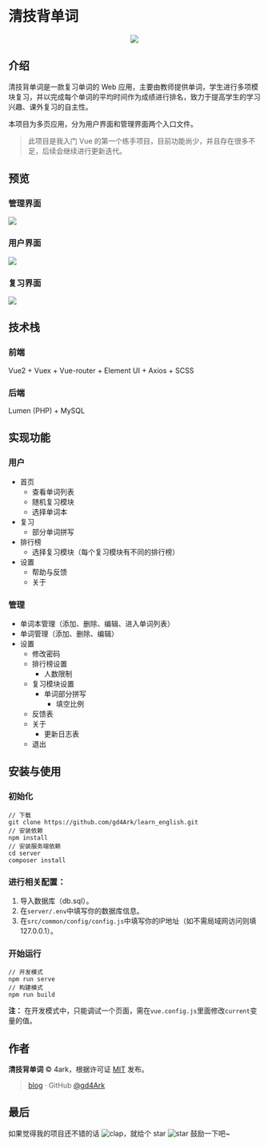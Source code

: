 # 清技背单词

<p align="center">
   <img src="https://ws1.sinaimg.cn/thumbnail/9892fa7fgy1fwntybdlcij20mp0mpk2i.jpg"> 
</p>

## 介绍

清技背单词是一款复习单词的 Web 应用，主要由教师提供单词，学生进行多项模块复习，并以完成每个单词的平均时间作为成绩进行排名，致力于提高学生的学习兴趣、课外复习的自主性。

本项目为多页应用，分为用户界面和管理界面两个入口文件。

>  此项目是我入门 Vue 的第一个练手项目，目前功能尚少，并且存在很多不足，后续会继续进行更新迭代。

## 预览

### 管理界面

![](https://ws1.sinaimg.cn/large/006mS5wEgy1g02kvr1h2dj30p00duq4p.jpg)

### 用户界面

![](https://ws1.sinaimg.cn/large/006mS5wEgy1g02kw6gm80j30p00dujsg.jpg)

### 复习界面

![](https://ws1.sinaimg.cn/large/006mS5wEgy1g02kwd1mfdj30p00duq4u.jpg)

## 技术栈

### 前端

Vue2 + Vuex + Vue-router + Element UI + Axios + SCSS

### 后端

Lumen (PHP) + MySQL

## 实现功能

### 用户

- 首页
  - 查看单词列表
  - 随机复习模块
  - 选择单词本
- 复习
  - 部分单词拼写
- 排行榜
  - 选择复习模块（每个复习模块有不同的排行榜）
- 设置
  - 帮助与反馈
  - 关于

### 管理

- 单词本管理（添加、删除、编辑、进入单词列表）
- 单词管理（添加、删除、编辑）
- 设置
  - 修改密码
  - 排行榜设置
    - 人数限制
  - 复习模块设置
    - 单词部分拼写
      - 填空比例
  - 反馈表
  - 关于
    - 更新日志表
  - 退出

## 安装与使用

### 初始化

```shell
// 下载
git clone https://github.com/gd4Ark/learn_english.git
// 安装依赖
npm install
// 安装服务端依赖
cd server
composer install
```

### 进行相关配置：

1. 导入数据库（db.sql）。
2. 在`server/.env`中填写你的数据库信息。
3. 在`src/common/config/config.js`中填写你的IP地址（如不需局域网访问则填127.0.0.1）。

### 开始运行

```shell
// 开发模式
npm run serve
// 构建模式
npm run build
```

**注：** 在开发模式中，只能调试一个页面，需在`vue.config.js`里面修改`current`变量的值。

## 作者

**清技背单词** © 4ark，根据许可证 [MIT](https://github.com/gd4Ark/learn-english/blob/master/LICENSE) 发布。

> [blog](https://4ark.me/) · GitHub [@gd4Ark](https://github.com/gd4Ark)

## 最后

如果觉得我的项目还不错的话 ![clap](https://github.githubassets.com/images/icons/emoji/unicode/1f44f.png)，就给个 star ![star](https://github.githubassets.com/images/icons/emoji/unicode/2b50.png) 鼓励一下吧~